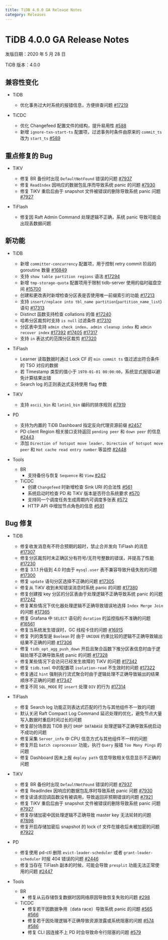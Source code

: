 ```yaml
---
title: TiDB 4.0.0 GA Release Notes
category: Releases
---
```


# TiDB 4.0.0 GA Release Notes

发版日期：2020 年 5 月 28 日

TiDB 版本：4.0.0

## 兼容性变化

* TiDB
    + 优化事务过大时系统的报错信息，方便排查问题 [#17219](https://github.com/pingcap/tidb/pull/17219)

* TiCDC
    + 优化 Changefeed 配置文件的结构，提升易用性 [#588](https://github.com/pingcap/ticdc/pull/588)
    + 新增 `ignore-txn-start-ts` 配置项，过滤事务时条件由原来的 `commit_ts` 改为 `start_ts` [#589](https://github.com/pingcap/ticdc/pull/589)

## 重点修复的 Bug

* TiKV
    + 修复 BR 备份时出现 `DefaultNotFound` 错误的问题 [#7937](https://github.com/tikv/tikv/pull/7937)
    + 修复 `ReadIndex` 因响应的数据包乱序而导致系统 panic 的问题 [#7930](https://github.com/tikv/tikv/pull/7930)
    + 修复 TiKV 重启后由于 snapshot 文件被错误的删除导致系统 panic 问题 [#7927](https://github.com/tikv/tikv/pull/7927)

* TiFlash
    + 修复因 Raft Admin Command 处理逻辑不正确，系统 panic 导致可能会出现丢数据问题

## 新功能

* TiDB
    + 新增 `committer-concurrency` 配置项，用于控制 retry commit 阶段的 goroutine 数量 [#16849](https://github.com/pingcap/tidb/pull/16849)
    + 支持 `show table partition regions` 语法 [#17294](https://github.com/pingcap/tidb/pull/17294)
    + 新增 `tmp-storage-quota` 配置项用于限制 tidb-server 使用的临时磁盘空间 [#15700](https://github.com/pingcap/tidb/pull/15700)
    + 创建和更改表时新增检查分区表是否使用唯一前缀索引的功能 [#17213](https://github.com/pingcap/tidb/pull/17213)
    + 支持 `insert/replace into tbl_name partition`(`partition_name_list`) 语句 [#17313](https://github.com/pingcap/tidb/pull/17313)
    + Distinct 函数支持检查 collations 的值 [#17240](https://github.com/pingcap/tidb/pull/17240)
    + 哈希分区裁剪时支持 `is null` 过滤条件 [#17310](https://github.com/pingcap/tidb/pull/17310)
    + 分区表中支持 `admin check index`、`admin cleanup index` 和 `admin recover index` [#17392](https://github.com/pingcap/tidb/pull/17392) [#17405](https://github.com/pingcap/tidb/pull/17405)  [#17317](https://github.com/pingcap/tidb/pull/17317)
    + 支持 `in` 表达式的范围分区裁剪 [#17320](https://github.com/pingcap/tidb/pull/17320)

* TiFlash
    + Learner 读取数据时通过 Lock CF 的 `min commit ts` 值过滤出符合条件的 TSO 对应的数据
    + 若 Timestamp 类型的值小于 `1970-01-01 00:00:00`，系统显式报错以避免计算结果出错
    + Search log 的正则表达式支持使用 flag 参数

* TiKV
    + 支持 `ascii_bin` 和 `latin1_bin` 编码的排序规则 [#7919](https://github.com/tikv/tikv/pull/7919)

* PD
    + 支持为内置的 TiDB Dashboard 指定反向代理资源前缀 [#2457](https://github.com/pingcap/pd/pull/2457)
    + PD client Region 相关接口支持返回 `pending peer` 和 `down peer` 的信息 [#2443](https://github.com/pingcap/pd/pull/2443)
    + 添加 `Direction of hotspot move leader`、`Direction of hotspot move peer` 和 `Hot cache read entry number` 等监控 [#2448](https://github.com/pingcap/pd/pull/2448)

* Tools
    + BR
        - 支持备份与恢复 `Sequence` 和 `View` [#242](https://github.com/pingcap/br/pull/242)
    + TiCDC
        - 创建 `Changefeed` 时新增检查 Sink URI 的合法性 [#561](https://github.com/pingcap/ticdc/pull/561)
        - 系统启动时检查 PD 和 TiKV 版本是否符合系统要求 [#570](https://github.com/pingcap/ticdc/pull/570)
        - 支持同一个调度任务生成周期内可调度多张表 [#572](https://github.com/pingcap/ticdc/pull/572)
        - HTTP API 中增加节点角色的信息 [#591](https://github.com/pingcap/ticdc/pull/591)

## Bug 修复

* TiDB
    + 修复收发消息有不符合预期的超时，禁止合并发向 TiFlash 的消息 [#17307](https://github.com/pingcap/tidb/pull/17307)
    + 修复分区裁剪时未正确区分有符号/无符号整数的错误，并提高了性能 [#17230](https://github.com/pingcap/tidb/pull/17230)
    + 修复 3.1.1 升级到 4.0 时由于 `mysql.user` 表不兼容导致升级失败的问题 [#17300](https://github.com/pingcap/tidb/pull/17300)
    + 修复 `update` 语句分区选择不正确的问题 [#17305](https://github.com/pingcap/tidb/pull/17305)
    + 修复从 TiKV 收到未知错误消息时系统 panic 的问题 [#17380](https://github.com/pingcap/tidb/pull/17380)
    + 修复创建按 key 分区的分区表由于处理逻辑不正确导致系统 panic 的问题 [#17242](https://github.com/pingcap/tidb/pull/17242)
    + 修复某些情况下优化器处理逻辑不正确导致错误地选择 `Index Merge Join` 的问题 [#17365](https://github.com/pingcap/tidb/pull/17365)
    + 修复 Grafana 中 `SELECT` 语句的 `duration` 的监控指标不准确的问题 [#16561](https://github.com/pingcap/tidb/pull/16561)
    + 修复当系统发生错误时，GC 线程卡住的问题 [#16915](https://github.com/pingcap/tidb/pull/16915)
    + 修复 列的类型是 `Boolean` 时 由于 `UNIQUE` 约束比较的逻辑不正确导致输出结果不正确的问题 [#17306](https://github.com/pingcap/tidb/pull/17306)
    + 修复 `tidb_opt_agg_push_down` 开启且聚合函数下推分区表信息时由于逻辑处理不正确导致系统 panic 的问题 [#17328](https://github.com/pingcap/tidb/pull/17328)
    + 修复某些情况下会访问已经发生故障的 TiKV 的问题 [#17342](https://github.com/pingcap/tidb/pull/17342)
    + 修复 `tidb.toml` 中的配置项 `isolation-read` 不生效时的问题 [#17322](https://github.com/pingcap/tidb/pull/17322)
    + 修复通过 `hint` 强制执行流式聚合时由于逻辑处理不正确导致输出的结果顺序不正确的问题 [#17347](https://github.com/pingcap/tidb/pull/17347)
    + 修复不同 `SQL_MODE` 时 `insert` 处理 `DIV` 的行为 [#17314](https://github.com/pingcap/tidb/pull/17314)

* TiFlash
    + 修复 Search log 功能正则表达式匹配的行为与其他组件不一致的问题
    + 默认关闭 Raft Compact Log Command 延迟处理的优化，避免节点大量写入数据时重启时间过长的问题
    + 修复部分场景因 TiDB 执行 `DROP DATABASE` 处理逻辑不正确导致系统启动不成功的问题
    + 修复采集 `Server_info` 中 CPU 信息方式与其他组件不一样的问题
    + 修复开启 `batch coprocessor` 功能，执行 `Query` 报错 `Too Many Pings` 的问题
    + 修复 Dashboard 因未上报 `deploy path` 信息导致相关信息显示不正确的问题

* TiKV
    + 修复 BR 备份时出现 `DefaultNotFound` 错误的问题 [#7937](https://github.com/tikv/tikv/pull/7937)
    + 修复 ReadIndex 因响应的数据包乱序时导致系统 panic 问题 [#7930](https://github.com/tikv/tikv/pull/7930)
    + 修复读请求回调函数没有被调用，导致返回非预期错误的问题 [#7921](https://github.com/tikv/tikv/pull/7921)
    + 修复 TiKV 重启后由于 snapshot 文件被错误的删除导致系统 panic 问题 [#7927](https://github.com/tikv/tikv/pull/7927)
    + 修复存储加密中因处理逻辑不正确导致 master key 无法轮转的问题 [#7898](https://github.com/tikv/tikv/pull/7898)
    + 修复开启存储加密后 snapshot 的 lock cf 文件在接收后未被加密的问题 [#7922](https://github.com/tikv/tikv/pull/7922)

* PD
    + 修复使用 pd-ctl 删除 `evict-leader-scheduler` 或者 `grant-leader-scheduler` 时报 404 错误的问题 [#2446](https://github.com/pingcap/pd/pull/2446)
    + 修复当存在 TiFlash 副本的时候，可能会导致 `presplit` 功能无法正常使用的问题 [#2447](https://github.com/pingcap/pd/pull/2447)

* Tools
    * BR
        + 修复从云存储恢复数据时因网络原因导致恢复失败的问题 [#298](https://github.com/pingcap/br/pull/298)
    * TiCDC
        + 修复若干因数据争用（data race）导致系统 panic 的问题 [#565](https://github.com/pingcap/ticdc/pull/565) [#566](https://github.com/pingcap/ticdc/pull/566)
        + 修复若干因处理逻辑不正确导致资源泄露或系统阻塞的问题 [#574](https://github.com/pingcap/ticdc/pull/574) [#586](https://github.com/pingcap/ticdc/pull/586)
        + 修复 CLI 因连接不上 PD 时会导致命令行阻塞的问题 [#579](https://github.com/pingcap/ticdc/pull/579)
